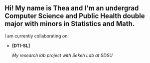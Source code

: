 ## Hi! My name is Thea and I'm an undergrad Computer Science and Public Health double major with minors in Statistics and Math.

I am currently collaborating on:
 - **[DTI-SL]**
   
   *My research lab project with Sekeh Lab at SDSU*
   


<!--
**theaenache/theaenache** is a ✨ _special_ ✨ repository because its `README.md` (this file) appears on your GitHub profile.

Here are some ideas to get you started:

- 🔭 I’m currently working on ...
- 🌱 I’m currently learning ...
- 👯 I’m looking to collaborate on ...
- 🤔 I’m looking for help with ...
- 💬 Ask me about ...
- 📫 How to reach me: ...
- 😄 Pronouns: ...
- ⚡ Fun fact: ...
-->

